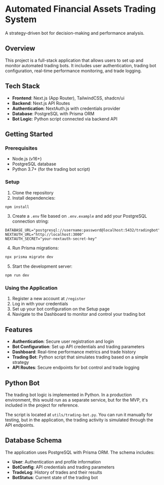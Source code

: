 # Automated Financial Assets Trading System

A strategy-driven bot for decision-making and performance analysis.

## Overview

This project is a full-stack application that allows users to set up and monitor automated trading bots. It includes user authentication, trading bot configuration, real-time performance monitoring, and trade logging.

## Tech Stack

- **Frontend**: Next.js (App Router), TailwindCSS, shadcn/ui
- **Backend**: Next.js API Routes
- **Authentication**: NextAuth.js with credentials provider
- **Database**: PostgreSQL with Prisma ORM
- **Bot Logic**: Python script connected via backend API

## Getting Started

### Prerequisites

- Node.js (v16+)
- PostgreSQL database
- Python 3.7+ (for the trading bot script)

### Setup

1. Clone the repository
2. Install dependencies:

```bash
npm install
```

3. Create a `.env` file based on `.env.example` and add your PostgreSQL connection string:

```
DATABASE_URL="postgresql://username:password@localhost:5432/tradingbot"
NEXTAUTH_URL="http://localhost:3000"
NEXTAUTH_SECRET="your-nextauth-secret-key"
```

4. Run Prisma migrations:

```bash
npx prisma migrate dev
```

5. Start the development server:

```bash
npm run dev
```

### Using the Application

1. Register a new account at `/register`
2. Log in with your credentials
3. Set up your bot configuration on the Setup page
4. Navigate to the Dashboard to monitor and control your trading bot

## Features

- **Authentication**: Secure user registration and login
- **Bot Configuration**: Set up API credentials and trading parameters
- **Dashboard**: Real-time performance metrics and trade history
- **Trading Bot**: Python script that simulates trading based on a simple strategy
- **API Routes**: Secure endpoints for bot control and trade logging

## Python Bot

The trading bot logic is implemented in Python. In a production environment, this would run as a separate service, but for the MVP, it's included in the project for reference.

The script is located at `utils/trading-bot.py`. You can run it manually for testing, but in the application, the trading activity is simulated through the API endpoints.

## Database Schema

The application uses PostgreSQL with Prisma ORM. The schema includes:

- **User**: Authentication and profile information
- **BotConfig**: API credentials and trading parameters
- **TradeLog**: History of trades and their results
- **BotStatus**: Current state of the trading bot
